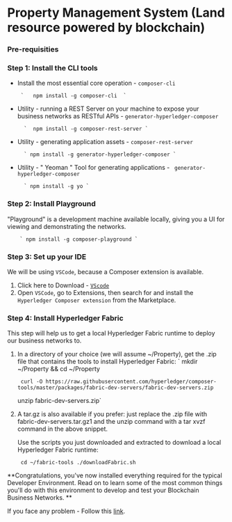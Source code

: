 # Property Management System (Land resource powered by blockchain)

### Pre-requisities

### Step 1: Install the CLI tools

* Install the most essential core operation - `composer-cli`

       `   npm install -g composer-cli  `

* Utility - running a REST Server on your machine to expose your business networks as RESTful APIs - `generator-hyperledger-composer`

        `  npm install -g composer-rest-server `
* Utility - generating application assets - `composer-rest-server`

        ` npm install -g generator-hyperledger-composer `
* Utility - " Yeoman " Tool for generating applications - ` generator-hyperledger-composer`

        ` npm install -g yo `
        
### Step 2: Install Playground

"Playground" is a development machine available locally, giving you a UI for viewing and demonstrating the networks.

        ` npm install -g composer-playground `
### Step 3: Set up your IDE

We will be using `VSCode`, because a Composer extension is available.

1. Click here to Download - [`VScode`]( https://code.visualstudio.com/download)
2. Open `VSCode`, go to Extensions, then search for and install the `Hyperledger Composer extension` from the Marketplace.

### Step 4: Install Hyperledger Fabric

This step will help us to get a local Hyperledger Fabric runtime to deploy our business networks to.

1. In a directory of your choice (we will assume ~/Property), get the .zip file that contains the tools to install Hyperledger Fabric:
       ` mkdir ~/Property && cd ~/Property 

        curl -O https://raw.githubusercontent.com/hyperledger/composer-tools/master/packages/fabric-dev-servers/fabric-dev-servers.zip
    unzip fabric-dev-servers.zip`
    
2. A tar.gz is also available if you prefer: just replace the .zip file with fabric-dev-servers.tar.gz1 and the unzip command with a tar xvzf command in the above snippet.

    Use the scripts you just downloaded and extracted to download a local Hyperledger Fabric runtime:

     `
    cd ~/fabric-tools
    ./downloadFabric.sh`
    
**Congratulations, you've now installed everything required for the typical Developer Environment. Read on to learn some of the most common things you'll do with this environment to develop and test your Blockchain Business Networks. **   
   
If you face any problem - Follow this [link](https://hyperledger.github.io/composer/installing/development-tools.html).
